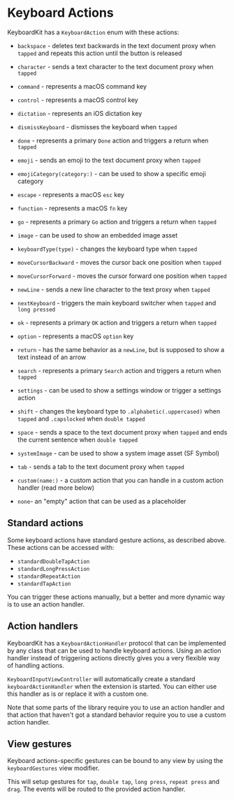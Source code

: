 # Keyboard Actions

KeyboardKit has a `KeyboardAction` enum with these actions:

* `backspace` - deletes text backwards in the text document proxy when `tapped` and repeats this action until the button is released
* `character` - sends a text character to the text document proxy when `tapped`
* `command` - represents a macOS command key
* `control` - represents a macOS control key
* `dictation` - represents an iOS dictation key
* `dismissKeyboard` - dismisses the keyboard when `tapped`
* `done` - represents a primary `Done` action and triggers a return when `tapped`
* `emoji` - sends an emoji to the text document proxy when `tapped`
* `emojiCategory(category:)` - can be used to show a specific emoji category
* `escape` - represents a macOS `esc` key
* `function` - represents a macOS `fn` key
* `go` - represents a primary `Go` action and triggers a return when `tapped`
* `image` - can be used to show an embedded image asset
* `keyboardType(type)` - changes the keyboard type when `tapped`
* `moveCursorBackward` - moves the cursor back one position when `tapped`
* `moveCursorForward` - moves the cursor forward one position when `tapped`
* `newLine` - sends a new line character to the text proxy when `tapped`
* `nextKeyboard` - triggers the main keyboard switcher when `tapped` and `long pressed`
* `ok` - represents a primary `OK` action and triggers a return when `tapped`
* `option` - represents a macOS `option` key
* `return` - has the same behavior as a `newLine`, but is supposed to show a text instead of an arrow
* `search` - represents a primary `Search` action and triggers a return when `tapped`
* `settings` - can be used to show a settings window or trigger a settings action
* `shift` - changes the keyboard type to `.alphabetic(.uppercased)` when `tapped` and `.capslocked` when `double tapped`
* `space` - sends a space to the text document proxy when `tapped` and ends the current sentence when `double tapped`
* `systemImage` - can be used to show a system image asset (SF Symbol)
* `tab` - sends a tab to the text document proxy when `tapped`

* `custom(name:)` - a custom action that you can handle in a custom action handler (read more below)

* `none`- an "empty" action that can be used as a placeholder 


## Standard actions

Some keyboard actions have standard gesture actions, as described above. These actions can be accessed with:

* `standardDoubleTapAction`
* `standardLongPressAction`
* `standardRepeatAction`
* `standardTapAction`

You can trigger these actions manually, but a better and more dynamic way is to use an action handler.


## Action handlers

KeyboardKit has a `KeyboardActionHandler` protocol that can be implemented by any class that can be used to handle keyboard actions. Using an action handler instead of triggering actions directly gives you a very flexible way of handling actions.

`KeyboardInputViewController` will automatically create a standard `keyboardActionHandler` when the extension is started. You can either use this handler as is or replace it with a custom one.

Note that some parts of the library require you to use an action handler and that action that haven't got a standard behavior require you to use a custom action handler. 


## View gestures

Keyboard actions-specific gestures can be bound to any view by using the `keyboardGestures` view modifier.

This will setup gestures for `tap`, `double tap`, `long press`, `repeat press` and `drag`. The events will be routed to the provided action handler. 
